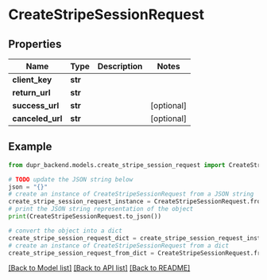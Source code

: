 # CreateStripeSessionRequest


## Properties

Name | Type | Description | Notes
------------ | ------------- | ------------- | -------------
**client_key** | **str** |  | 
**return_url** | **str** |  | 
**success_url** | **str** |  | [optional] 
**canceled_url** | **str** |  | [optional] 

## Example

```python
from dupr_backend.models.create_stripe_session_request import CreateStripeSessionRequest

# TODO update the JSON string below
json = "{}"
# create an instance of CreateStripeSessionRequest from a JSON string
create_stripe_session_request_instance = CreateStripeSessionRequest.from_json(json)
# print the JSON string representation of the object
print(CreateStripeSessionRequest.to_json())

# convert the object into a dict
create_stripe_session_request_dict = create_stripe_session_request_instance.to_dict()
# create an instance of CreateStripeSessionRequest from a dict
create_stripe_session_request_from_dict = CreateStripeSessionRequest.from_dict(create_stripe_session_request_dict)
```
[[Back to Model list]](../README.md#documentation-for-models) [[Back to API list]](../README.md#documentation-for-api-endpoints) [[Back to README]](../README.md)


